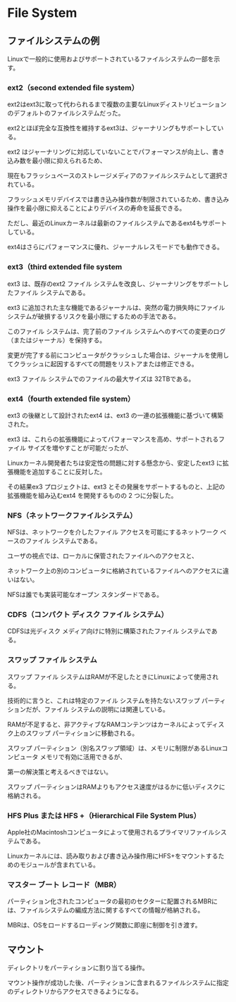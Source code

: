 # File System

## ファイルシステムの例

Linuxで一般的に使用およびサポートされているファイルシステムの一部を示す。

### ext2（second extended file system）

ext2はext3に取って代わられるまで複数の主要なLinuxディストリビューションのデフォルトのファイルシステムだった。

ext2とほぼ完全な互換性を維持するext3は、ジャーナリングもサポートしている。

ext2 はジャーナリングに対応していないことでパフォーマンスが向上し、書き込み数を最小限に抑えられるため、

現在もフラッシュベースのストレージメディアのファイルシステムとして選択されている。

フラッシュメモリデバイスでは書き込み操作数が制限されているため、書き込み操作を最小限に抑えることによりデバイスの寿命を延長できる。

ただし、最近のLinuxカーネルは最新のファイルシステムであるext4もサポートしている。

ext4はさらにパフォーマンスに優れ、ジャーナルレスモードでも動作できる。

### ext3（third extended file system

ext3 は、既存のext2 ファイル システムを改良し、ジャーナリングをサポートしたファイル システムである。

ext3 に追加された主な機能であるジャーナルは、突然の電力損失時にファイル システムが破損するリスクを最小限にするための手法である。

このファイル システムは、完了前のファイル システムへのすべての変更のログ（またはジャーナル）を保持する。

変更が完了する前にコンピュータがクラッシュした場合は、ジャーナルを使用してクラッシュに起因するすべての問題をリストアまたは修正できる。

ext3 ファイル システムでのファイルの最大サイズは 32TBである。

### ext4（fourth extended file system）

ext3 の後継として設計されたext4 は、ext3 の一連の拡張機能に基づいて構築された。

ext3 は、これらの拡張機能によってパフォーマンスを高め、サポートされるファイル サイズを増やすことが可能だったが、

Linuxカーネル開発者たちは安定性の問題に対する懸念から、安定したext3 に拡張機能を追加することに反対した。

その結果ex3 プロジェクトは、ext3 とその発展をサポートするものと、上記の拡張機能を組み込むext4 を開発するものの 2 つに分裂した。

### NFS（ネットワークファイルシステム）

NFSは、ネットワークを介したファイル アクセスを可能にするネットワーク ベースのファイル システムである。

ユーザの視点では、ローカルに保管されたファイルへのアクセスと、

ネットワーク上の別のコンピュータに格納されているファイルへのアクセスに違いはない。

NFSは誰でも実装可能なオープン スタンダードである。

### CDFS（コンパクト ディスク ファイル システム）

CDFSは光ディスク メディア向けに特別に構築されたファイル システムである。

### スワップ ファイル システム

スワップ ファイル システムはRAMが不足したときにLinuxによって使用される。

技術的に言うと、これは特定のファイル システムを持たないスワップ パーティションだが、ファイル システムの説明には関連している。

RAMが不足すると、非アクティブなRAMコンテンツはカーネルによってディスク上のスワップ パーティションに移動される。

スワップ パーティション（別名スワップ領域）は、メモリに制限があるLinuxコンピュータ メモリで有効に活用できるが、

第一の解決策と考えるべきではない。

スワップ パーティションはRAMよりもアクセス速度がはるかに低いディスクに格納される。

### HFS Plus または HFS +（Hierarchical File System Plus）

Apple社のMacintoshコンピュータによって使用されるプライマリファイルシステムである。

Linuxカーネルには、読み取りおよび書き込み操作用にHFS+をマウントするためのモジュールが含まれている。

### マスター ブート レコード（MBR）

パーティション化されたコンピュータの最初のセクターに配置されるMBRには、ファイルシステムの編成方法に関するすべての情報が格納される。

MBRは、OSをロードするローディング関数に即座に制御を引き渡す。

## マウント

ディレクトリをパーティションに割り当てる操作。

マウント操作が成功した後、パーティションに含まれるファイルシステムに指定のディレクトリからアクセスできるようになる。